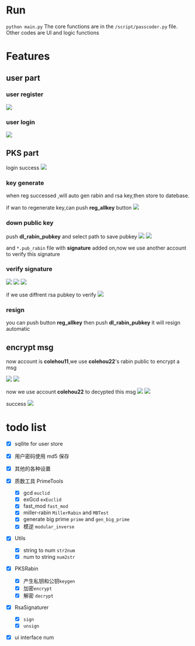 <!--
 * @Description: Editor's info in the top of the file
 * @Author: p1ay8y3ar
 * @Date: 2021-03-30 14:42:18
 * @LastEditor: p1ay8y3ar
 * @LastEditTime: 2021-04-01 19:33:47
 * @Email: p1ay8y3ar@gmail.com
-->

# Run

`python main.py`
The core functions are in the `/script/passcoder.py` file.
Other codes are UI and logic functions

# Features

## user part

### user register

![](./img/register.png)

### user login

![](./img/login.png)

## PKS part

login success
![](./img/user.png)

### key generate

when reg successed ,will auto gen rabin and rsa key,then store to datebase.

if wan to regenerate key,can push **reg_allkey** button
![](./img/keyreg.png)

### down public key

push **dl_rabin_pubkey** and select path to save pubkey
![](./img/pubkeypath.png)
![](./img/savepubkeys.png)

and `*.pub_rabin` file with **signature** added on,now we use another account to verify this signature

### verify signature

![](./img/v1.png)
![](./img/vu.png)
![](./img/vmatch.png)

if we use diffrent rsa pubkey to verify
![](./img/vfailed.png)

### resign

you can push button **reg_allkey** then push **dl_rabin_pubkey** it will resign automatic

## encrypt msg

now account is **colehou11**,we use **colehou22**'s rabin public to encrypt a msg

![](./img/e1.png)
![](./img/e2.png)

now we use account **colehou22** to decypted this msg
![](./img/u2.png)
![](./img/d1.png)

success
![](./img/d2.png)

# todo list

- [x] sqllite for user store

- [x] 用户密码使用 md5 保存
- [x] 其他的各种设置

- [x] 质数工具 PrimeTools

  - [x] gcd `euclid`
  - [x] exGcd `exEuclid`
  - [x] fast_mod `fast_mod`
  - [x] miller-rabin `MillerRabin` and `MBTest`
  - [x] generate big prime `prime` and `gen_big_prime`
  - [x] 模逆 `modular_inverse`

- [x] Utils

  - [x] string to num `str2num`
  - [x] num to string `num2str`

- [x] PKSRabin

  - [x] 产生私钥和公钥`keygen`
  - [x] 加密`encrypt`
  - [x] 解密 `decrypt`

- [x] RsaSignaturer

  - [x] `sign`
  - [x] `unsign`

- [x] ui interface num
